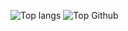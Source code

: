 ![Top langs](https://github-readme-stats.vercel.app/api/top-langs?username=mths1901&show_icons=true&theme=dark&title_color=ffffff&text_color=ffffff&locale=en&layout=compact)
![Top Github](https://github-readme-stats.vercel.app/api?username=mths1901&show_icons=true&theme=dark&locale=en)
